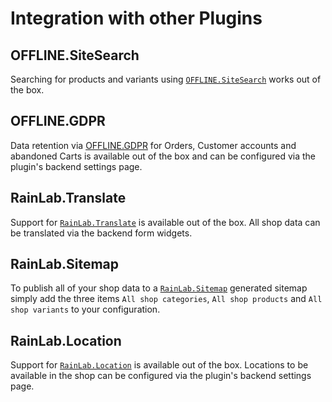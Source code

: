 # Integration with other Plugins

## OFFLINE.SiteSearch

Searching for products and variants using [`OFFLINE.SiteSearch`](https://github.com/OFFLINE-GmbH/oc-site-search-plugin) 
works out of the box.

## OFFLINE.GDPR

Data retention via [OFFLINE.GDPR](https://github.com/OFFLINE-GmbH/oc-gdpr-plugin) for Orders, Customer accounts
 and abandoned Carts is available out of the box and can be configured via the plugin's backend settings page. 
 
## RainLab.Translate

Support for [`RainLab.Translate`](https://github.com/rainlab/translate-plugin) is available out of the box. All shop data can be translated via the backend form 
widgets.

## RainLab.Sitemap

To publish all of your shop data to a [`RainLab.Sitemap`](https://github.com/rainlab/sitemap-plugin) generated
sitemap simply add the three items `All shop categories`, `All shop products` and `All shop variants`
to your configuration.

## RainLab.Location

Support for [`RainLab.Location`](https://github.com/rainlab/location-plugin) is available out of the box. 
Locations to be available in the shop can be configured via the plugin's backend settings page.
